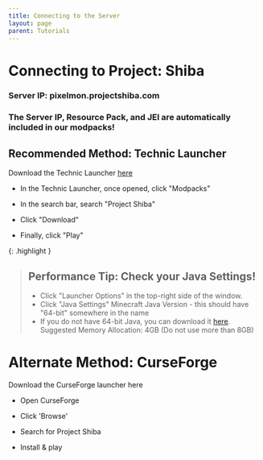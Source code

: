 ```yaml
---
title: Connecting to the Server
layout: page
parent: Tutorials
---
```


# Connecting to Project: Shiba
### Server IP: pixelmon.projectshiba.com

### The Server IP, Resource Pack, and JEI are automatically included in our modpacks!

## Recommended Method: Technic Launcher
Download the Technic Launcher [here](https://www.technicpack.net/download)

- In the Technic Launcher, once opened, click "Modpacks" 

- In the search bar, search "Project Shiba"

- Click "Download"

- Finally, click "Play"

{: .highlight }
> ## Performance Tip: Check your Java Settings!
> - Click "Launcher Options" in the top-right side of the window.
> - Click "Java Settings"
> Minecraft Java Version - this should have "64-bit" somewhere in the name
> - If you do not have 64-bit Java, you can download it [here](https://www.java.com/en/download/manual.jsp).
>Suggested Memory Allocation: 4GB (Do not use more than 8GB)

# Alternate Method: CurseForge
Download the CurseForge launcher here

- Open CurseForge

- Click 'Browse'

- Search for Project Shiba

- Install & play
